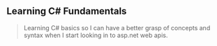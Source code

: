 ## Learning C# Fundamentals

> Learning C# basics so I can have a better grasp of concepts and syntax when I start looking in to asp.net web apis.